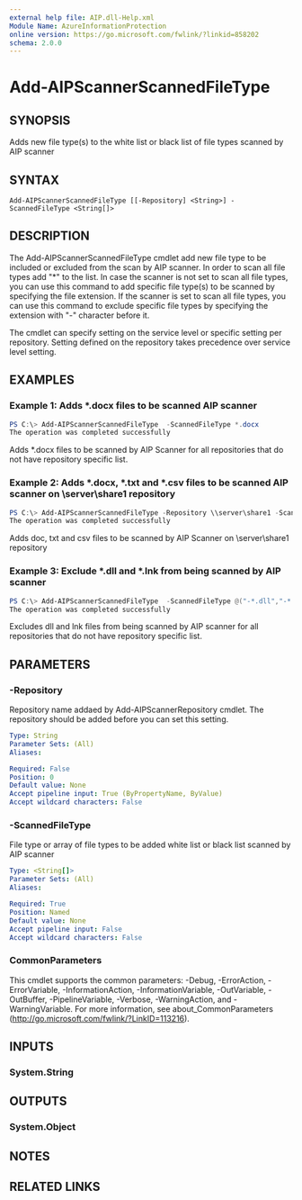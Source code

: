 ```yaml
---
external help file: AIP.dll-Help.xml
Module Name: AzureInformationProtection
online version: https://go.microsoft.com/fwlink/?linkid=858202
schema: 2.0.0
---
```


# Add-AIPScannerScannedFileType

## SYNOPSIS
Adds new file type(s) to the white list or black list of file types scanned by AIP scanner

## SYNTAX

```
Add-AIPScannerScannedFileType [[-Repository] <String>] -ScannedFileType <String[]>
```

## DESCRIPTION
The Add-AIPScannerScannedFileType cmdlet add new file type to be included or excluded from the scan by AIP scanner. In order to scan all file types add "*" to the list. In case the scanner is not set to scan all file types, you can use this command to add specific file type(s) to be scanned by specifying the file extension. If the scanner is set to scan all file types, you can use this command to exclude specific file types by specifying the extension with "-" character before it.

The cmdlet can specify setting on the service level or specific setting per repository. Setting defined on the repository takes precedence over service level setting.

## EXAMPLES

### Example 1: Adds *.docx files to be scanned AIP scanner
```powershell
PS C:\> Add-AIPScannerScannedFileType  -ScannedFileType *.docx
The operation was completed successfully
```

Adds *.docx files to be scanned by AIP Scanner for all repositories that do not have repository specific list.

### Example 2: Adds *.docx, *.txt and *.csv files to be scanned AIP scanner on \\server\share1 repository
```powershell
PS C:\> Add-AIPScannerScannedFileType -Repository \\server\share1 -ScannedFileType @("*.docx","*.txt","*.csv")
The operation was completed successfully
```

Adds doc, txt and csv files to be scanned by AIP Scanner on \\server\share1 repository

### Example 3: Exclude *.dll and *.lnk from being scanned by AIP scanner
```powershell
PS C:\> Add-AIPScannerScannedFileType  -ScannedFileType @("-*.dll","-*.lnk")
The operation was completed successfully
```

Excludes dll and lnk files from being scanned by AIP scanner for all repositories that do not have repository specific list.

## PARAMETERS

### -Repository
Repository name addaed by Add-AIPScannerRepository cmdlet. The repository should be added before you can set this setting.

```yaml
Type: String
Parameter Sets: (All)
Aliases:

Required: False
Position: 0
Default value: None
Accept pipeline input: True (ByPropertyName, ByValue)
Accept wildcard characters: False
```

### -ScannedFileType
File type or array of file types to be added white list or black list scanned by AIP scanner

```yaml
Type: <String[]>
Parameter Sets: (All)
Aliases:

Required: True
Position: Named
Default value: None
Accept pipeline input: False
Accept wildcard characters: False
```

### CommonParameters
This cmdlet supports the common parameters: -Debug, -ErrorAction, -ErrorVariable, -InformationAction, -InformationVariable, -OutVariable, -OutBuffer, -PipelineVariable, -Verbose, -WarningAction, and -WarningVariable.
For more information, see about_CommonParameters (http://go.microsoft.com/fwlink/?LinkID=113216).

## INPUTS

### System.String


## OUTPUTS

### System.Object

## NOTES

## RELATED LINKS
